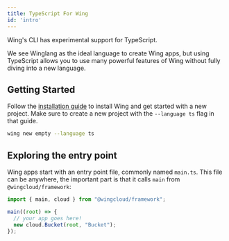 ```yaml
---
title: TypeScript For Wing
id: 'intro'
---
```


Wing's CLI has experimental support for TypeScript.

We see Winglang as the ideal language to create Wing apps, but using TypeScript allows you to use many powerful features of Wing without fully diving into a new language.

## Getting Started

Follow the [installation guide](../01-start-here/02-getting-started.md) to install Wing and get started with a new project. Make sure to create a new project with the `--language ts` flag in that guide.

```sh
wing new empty --language ts
```

## Exploring the entry point

Wing apps start with an entry point file, commonly named `main.ts`. This file can be anywhere, the important part is that it calls `main` from `@wingcloud/framework`:

```ts
import { main, cloud } from "@wingcloud/framework";

main((root) => {
  // your app goes here!
  new cloud.Bucket(root, "Bucket");
});
```
